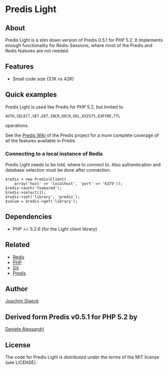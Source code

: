# Predis Light #

## About ##

Predis Light is a slim down version of Predis 0.5.1 for PHP 5.2.
It implements enough functionality for Redis-Sessions, where 
most of the Predis and Redis features are not needed.

## Features ##

- Small code size (3.1K vs 42K)

## Quick examples ##

Predis Light is used like Predis for PHP 5.2, but limited to 

    AUTH,SELECT,SET,GET,INCR,DECR,DEL,EXISTS,EXPIRE,TTL

operations. 

See the [Predis Wiki](http://wiki.github.com/nrk/predis) of the 
Predis project for a more complete coverage of all the features
available in Predis.

### Connecting to a local instance of Redis ###

Predis Light needs to be told, where to connect to. Also 
authentication and database selection must be done after
connection.

    $redis = new Predis\Client(
		array('host' => 'localhost', 'port' => '6379'));
    $redis->auth('foobared');
    $redis->select(1);
    $redis->set('library', 'predis');
    $value = $redis->get('library');

## Dependencies ##

- PHP >= 5.2.6 (for the Light client library)

## Related ##
- [Redis](http://code.google.com/p/redis/)
- [PHP](http://php.net/)
- [Git](http://git-scm.com/)
- [Predis](http://github.com/nrk/predis/)

## Author ##
[Joachim Staeck](mailto:js@iquer.net)

## Derived form Predis v0.5.1 for PHP 5.2 by ## 
[Daniele Alessandri](mailto:suppakilla@gmail.com)

## License ##

The code for Predis Light is distributed under the terms of the MIT license (see LICENSE).